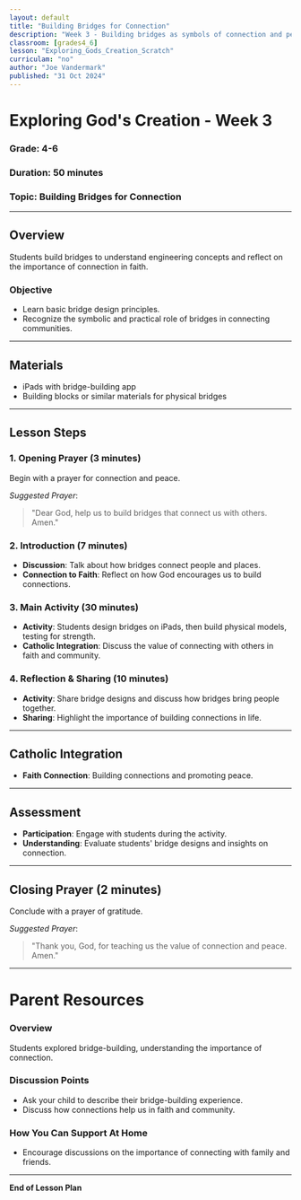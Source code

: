 ```yaml
---
layout: default
title: "Building Bridges for Connection"
description: "Week 3 - Building bridges as symbols of connection and peace, with strength and faith."
classroom: [grades4_6]
lesson: "Exploring_Gods_Creation_Scratch"
curriculam: "no"
author: "Joe Vandermark"
published: "31 Oct 2024"
---
```


# Exploring God's Creation - Week 3

### **Grade**: 4-6  
### **Duration**: 50 minutes  
### **Topic**: Building Bridges for Connection

---

## **Overview**
Students build bridges to understand engineering concepts and reflect on the importance of connection in faith.

### **Objective**
- Learn basic bridge design principles.
- Recognize the symbolic and practical role of bridges in connecting communities.

---

## **Materials**
- iPads with bridge-building app
- Building blocks or similar materials for physical bridges

---

## **Lesson Steps**

### **1. Opening Prayer (3 minutes)**
Begin with a prayer for connection and peace.

_Suggested Prayer_:  
> "Dear God, help us to build bridges that connect us with others. Amen."

### **2. Introduction (7 minutes)**
- **Discussion**: Talk about how bridges connect people and places.
- **Connection to Faith**: Reflect on how God encourages us to build connections.

### **3. Main Activity (30 minutes)**
- **Activity**: Students design bridges on iPads, then build physical models, testing for strength.
- **Catholic Integration**: Discuss the value of connecting with others in faith and community.

### **4. Reflection & Sharing (10 minutes)**
- **Activity**: Share bridge designs and discuss how bridges bring people together.
- **Sharing**: Highlight the importance of building connections in life.

---

## **Catholic Integration**
- **Faith Connection**: Building connections and promoting peace.

---

## **Assessment**
- **Participation**: Engage with students during the activity.
- **Understanding**: Evaluate students' bridge designs and insights on connection.

---

## **Closing Prayer (2 minutes)**
Conclude with a prayer of gratitude.

_Suggested Prayer_:  
> "Thank you, God, for teaching us the value of connection and peace. Amen."

---

# Parent Resources

### **Overview**
Students explored bridge-building, understanding the importance of connection.

### **Discussion Points**
- Ask your child to describe their bridge-building experience.
- Discuss how connections help us in faith and community.

### **How You Can Support At Home**
- Encourage discussions on the importance of connecting with family and friends.

---

**End of Lesson Plan**
